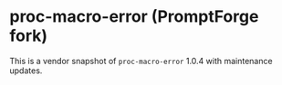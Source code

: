 # proc-macro-error (PromptForge fork)

This is a vendor snapshot of `proc-macro-error` 1.0.4 with maintenance updates.
